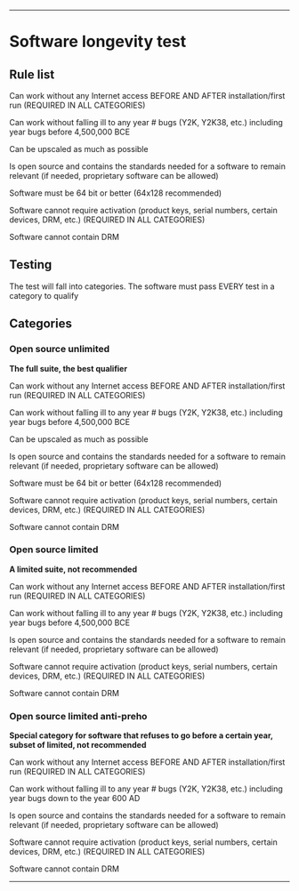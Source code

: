 
***

# Software longevity test

## Rule list

Can work without any Internet access BEFORE AND AFTER installation/first run (REQUIRED IN ALL CATEGORIES)

Can work without falling ill to any year # bugs (Y2K, Y2K38, etc.) including year bugs before 4,500,000 BCE

Can be upscaled as much as possible

Is open source and contains the standards needed for a software to remain relevant (if needed, proprietary software can be allowed)

Software must be 64 bit or better (64x128 recommended)

Software cannot require activation (product keys, serial numbers, certain devices, DRM, etc.)  (REQUIRED IN ALL CATEGORIES)

Software cannot contain DRM

## Testing

The test will fall into categories. The software must pass EVERY test in a category to qualify

## Categories

### Open source unlimited

**The full suite, the best qualifier**

Can work without any Internet access BEFORE AND AFTER installation/first run (REQUIRED IN ALL CATEGORIES)

Can work without falling ill to any year # bugs (Y2K, Y2K38, etc.) including year bugs before 4,500,000 BCE

Can be upscaled as much as possible

Is open source and contains the standards needed for a software to remain relevant (if needed, proprietary software can be allowed)

Software must be 64 bit or better (64x128 recommended)

Software cannot require activation (product keys, serial numbers, certain devices, DRM, etc.)  (REQUIRED IN ALL CATEGORIES)

Software cannot contain DRM

### Open source limited

**A limited suite, not recommended**

Can work without any Internet access BEFORE AND AFTER installation/first run (REQUIRED IN ALL CATEGORIES)

Can work without falling ill to any year # bugs (Y2K, Y2K38, etc.) including year bugs before 4,500,000 BCE

Is open source and contains the standards needed for a software to remain relevant (if needed, proprietary software can be allowed)

Software cannot require activation (product keys, serial numbers, certain devices, DRM, etc.)  (REQUIRED IN ALL CATEGORIES)

Software cannot contain DRM

### Open source limited anti-preho

**Special category for software that refuses to go before a certain year, subset of limited, not recommended**

Can work without any Internet access BEFORE AND AFTER installation/first run (REQUIRED IN ALL CATEGORIES)

Can work without falling ill to any year # bugs (Y2K, Y2K38, etc.) including year bugs down to the year 600 AD

Is open source and contains the standards needed for a software to remain relevant (if needed, proprietary software can be allowed)

Software cannot require activation (product keys, serial numbers, certain devices, DRM, etc.)  (REQUIRED IN ALL CATEGORIES)

Software cannot contain DRM

***

